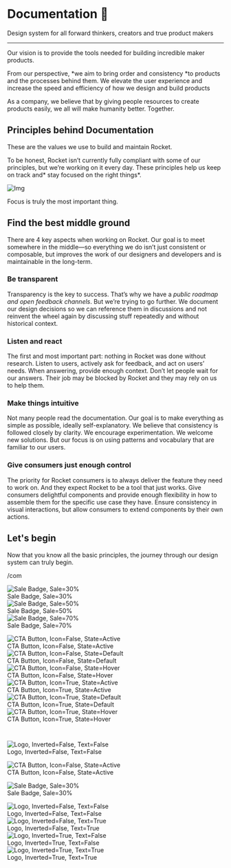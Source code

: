 
# Documentation 🚀

Design system for all forward thinkers, creators and true product makers

---

Our vision is to provide the tools needed for building incredible maker products.

From our perspective, *we aim to bring order and consistency *to products and the processes behind them. We elevate the user experience and increase the speed and efficiency of how we design and build products

As a company, we believe that by giving people resources to create products easily, we all will make humanity better. Together.

## Principles behind Documentation

These are the values we use to build and maintain Rocket.

To be honest, Rocket isn’t currently fully compliant with some of our principles, but we’re working on it every day. These principles help us keep on track and* stay focused on the right things*.

![Img](https://studio-assets.supernova.io/design-systems/14533/9289758a-6300-472a-bbc6-a57098081abf.jpeg)

Focus is truly the most important thing.

## Find the best middle ground

There are 4 key aspects when working on Rocket. Our goal is to meet somewhere in the middle—so everything we do isn’t just consistent or composable, but improves the work of our designers and developers and is maintainable in the long-term.

### Be transparent

Transparency is the key to success. That’s why we have a *public roadmap and open feedback channels*. But we’re trying to go further. We document our design decisions so we can reference them in discussions and not reinvent the wheel again by discussing stuff repeatedly and without historical context.

### Listen and react

The first and most important part: nothing in Rocket was done without research. Listen to users, actively ask for feedback, and act on users’ needs. When answering, provide enough context. Don’t let people wait for our answers. Their job may be blocked by Rocket and they may rely on us to help them.

### Make things intuitive

Not many people read the documentation. Our goal is to make everything as simple as possible, ideally self-explanatory. We believe that consistency is followed closely by clarity. We encourage experimentation. We welcome new solutions. But our focus is on using patterns and vocabulary that are familiar to our users.

### Give consumers just enough control

The priority for Rocket consumers is to always deliver the feature they need to work on. And they expect Rocket to be a tool that just works. Give consumers delightful components and provide enough flexibility in how to assemble them for the specific use case they have. Ensure consistency in visual interactions, but allow consumers to extend components by their own actions.

## Let's begin

Now that you know all the basic principles, the journey through our design system can truly begin.

/com

  
![Sale Badge, Sale=30%](https://studio-assets.supernova.io/design-systems/14533/08109f94-00e0-4119-b623-77d507a1d489.png)  
Sale Badge, Sale=30%  
![Sale Badge, Sale=50%](https://studio-assets.supernova.io/design-systems/14533/ecdda1ff-95a2-4bf3-92fa-46cdae8e0658.png)  
Sale Badge, Sale=50%  
![Sale Badge, Sale=70%](https://studio-assets.supernova.io/design-systems/14533/3da86b42-3040-45f5-8c4b-98d0d95e61b4.png)  
Sale Badge, Sale=70%  


  
![CTA Button, Icon=False, State=Active](https://studio-assets.supernova.io/design-systems/14533/9294a14c-b672-41d5-abc3-dd865dd366f0.png)  
CTA Button, Icon=False, State=Active  
![CTA Button, Icon=False, State=Default](https://studio-assets.supernova.io/design-systems/14533/1e789d70-9799-4066-b63d-ac870a1ac957.png)  
CTA Button, Icon=False, State=Default  
![CTA Button, Icon=False, State=Hover](https://studio-assets.supernova.io/design-systems/14533/496cc40f-733d-4f80-8778-02a7f01e39a9.png)  
CTA Button, Icon=False, State=Hover  
![CTA Button, Icon=True, State=Active](https://studio-assets.supernova.io/design-systems/14533/7b740cb1-b023-4104-af67-210529277a31.png)  
CTA Button, Icon=True, State=Active  
![CTA Button, Icon=True, State=Default](https://studio-assets.supernova.io/design-systems/14533/49e8f530-ec2c-4a53-8d32-a6078ed2b469.png)  
CTA Button, Icon=True, State=Default  
![CTA Button, Icon=True, State=Hover](https://studio-assets.supernova.io/design-systems/14533/5cabc277-2d93-40ce-a3b7-7794dbdf2ca3.png)  
CTA Button, Icon=True, State=Hover  


```javascript  
  
```

  
![Logo, Inverted=False, Text=False](https://studio-assets.supernova.io/design-systems/14533/a9fa20aa-b9cf-440c-9040-587c9f49ba21.png)  
Logo, Inverted=False, Text=False  


  
  


  
![CTA Button, Icon=False, State=Active](https://studio-assets.supernova.io/design-systems/14533/9294a14c-b672-41d5-abc3-dd865dd366f0.png)  
CTA Button, Icon=False, State=Active  


  
![Sale Badge, Sale=30%](https://studio-assets.supernova.io/design-systems/14533/08109f94-00e0-4119-b623-77d507a1d489.png)  
Sale Badge, Sale=30%  


  
![Logo, Inverted=False, Text=False](https://studio-assets.supernova.io/design-systems/14533/a9fa20aa-b9cf-440c-9040-587c9f49ba21.png)  
Logo, Inverted=False, Text=False  
![Logo, Inverted=False, Text=True](https://studio-assets.supernova.io/design-systems/14533/1d627bed-488c-425b-bd8c-cbc3b607387d.png)  
Logo, Inverted=False, Text=True  
![Logo, Inverted=True, Text=False](https://studio-assets.supernova.io/design-systems/14533/a7ac50bc-67d7-46c3-9eb1-2e48a815c81e.png)  
Logo, Inverted=True, Text=False  
![Logo, Inverted=True, Text=True](https://studio-assets.supernova.io/design-systems/14533/f096de55-6c4a-4e87-8f34-c1995c1207c2.png)  
Logo, Inverted=True, Text=True  

